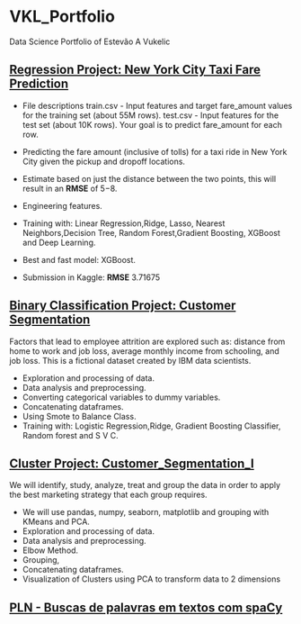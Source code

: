 # VKL_Portfolio
Data Science Portfolio of Estevão A Vukelic

## [Regression Project: New York City Taxi Fare Prediction](https://github.com/estevaovukelic/Regressions/blob/main/New_York_City_Taxi_Fare_Prediction.ipynb)

- File descriptions train.csv - Input features and target fare_amount values for the training set (about 55M rows). test.csv - Input features for the test set    (about 10K rows). Your goal is to predict fare_amount for each row. 

- Predicting the fare amount (inclusive of tolls) for a taxi ride in New York City given the pickup and dropoff locations.
- Estimate based on just the distance between the two points, this will result in an **RMSE** of $5-$8.
- Engineering features.
- Training with: Linear Regression,Ridge, Lasso, Nearest Neighbors,Decision Tree, Random Forest,Gradient Boosting, XGBoost and Deep Learning.
- Best and fast model: XGBoost.
- Submission in Kaggle: **RMSE** 3.71675


## [Binary Classification Project: Customer Segmentation](https://github.com/estevaovukelic/Binary_classification-/blob/main/Analysing_Employee_Attrition.ipynb)

 Factors that lead to employee attrition are explored such as: distance from home to work and job loss, average monthly income from schooling, and job loss. This is a fictional dataset created by IBM data scientists.
 
- Exploration and processing of data.
- Data analysis and preprocessing.
- Converting categorical variables to dummy variables.
- Concatenating dataframes.
- Using Smote to Balance Class.
- Training with: Logistic Regression,Ridge, Gradient Boosting Classifier, Random forest and S V C.


## [Cluster Project: Customer_Segmentation_I](https://github.com/estevaovukelic/Clusters/blob/main/Customer_Segmentation_I.ipynb)

We will identify, study, analyze, treat and group the data in order to apply the best marketing strategy that each group requires.

- We will use pandas, numpy, seaborn, matplotlib and grouping with KMeans and PCA.
- Exploration and processing of data.
- Data analysis and preprocessing.
- Elbow Method.
- Grouping,
- Concatenating dataframes.
- Visualization of Clusters using PCA to transform data to 2 dimensions


## [PLN - Buscas de palavras em textos com spaCy](https://github.com/estevaovukelic/NLP/blob/main/PLN_Buscas_de_palavras_em_textos_com_spaCy.ipynb)




